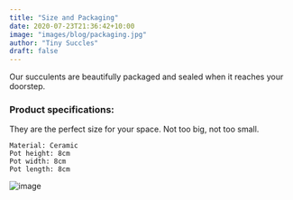```yaml
---
title: "Size and Packaging"
date: 2020-07-23T21:36:42+10:00
image: "images/blog/packaging.jpg"
author: "Tiny Succles"
draft: false
---
```


Our succulents are beautifully packaged and sealed when it reaches your doorstep.

### Product specifications:
They are the perfect size for your space. Not too big, not too small.

```
Material: Ceramic
Pot height: 8cm
Pot width: 8cm
Pot length: 8cm
```


![image](/images/blog/size.jpg)
